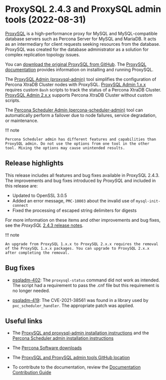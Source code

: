 # ProxySQL 2.4.3 and ProxySQL admin tools (2022-08-31)

[ProxySQL](https://proxysql.com/) is a high-performance proxy for MySQL and MySQL-compatible database servers such as Percona Server for MySQL and MariaDB. It acts as an intermediary for client requests seeking resources from the database. ProxySQL was created for the database administrator as a solution for complex replication topology issues. 

You can [download the original ProxySQL from GitHub](<https://github.com/sysown/proxysql/releases>). The [ProxySQL documentation](https://proxysql.com/documentation/) provides information on installing and running ProxySQL. 

The [ProxySQL Admin (proxysql-admin)](https://docs.percona.com/proxysql/v2-config.html) tool simplifies the configuration of Percona XtraDB Cluster nodes with ProxySQL. [ProxySQL Admin 1.x.x](https://docs.percona.com/proxysql/proxysql-v1.html) requires custom `Bash` scripts to track the status of a Percona XtraDB Cluster. [ProxySQL Admin 2.x.x](https://docs.percona.com/proxysql/psql-functions.html) supports Percona XtraDB Cluster without custom scripts.

The [Percona Scheduler Admin (percona-scheduler-admin)](https://docs.percona.com/proxysql/psa-scheduler.html) tool can automatically perform a failover due to node failures, service degradation, or maintenance.

!!! note

    Percona Scheduler admin has different features and capabilities than  ProxySQL admin. Do not use the options from one tool in the other tool. Mixing the options may cause unintended results.

## Release highlights

This release includes all features and bug fixes available in ProxySQL 2.4.3. The improvements and bug fixes introduced by *ProxySQL* and included in this release are:

* Updated to OpenSSL 3.0.5
* Added an error message, `PMC-10003` about the invalid use of `mysql-init-connect`
* Fixed the processing of escaped string delimiters for digests

For more information on these items and other improvements and bug fixes, see the *ProxySQL* [2.4.3 release notes](https://github.com/sysown/proxysql/releases/tag/v2.4.3).

!!! note

    An upgrade from ProxySQL 1.x.x to ProxySQL 2.x.x requires the removal of the ProxySQL 1.x.x packages. You can upgrade to ProxySQL 2.x.x after completing the removal.
    
## Bug fixes

* [psqladm-402](https://jira.percona.com/browse/psqladm-402): The `proxysql-status` command did not work as intended. The script had a requirement to pass the .cnf file but this requirement is no longer needed.

* [psqladm-419](https://jira.percona.com/browse/PSQLADM-419): The CVE-2021-38561 was found in a library used by `pxc_scheduler_handler`. The appropriate patch was applied.

## Useful links

* The [ProxySQL and proxysql-admin installation instructions](https://docs.percona.com/proxysql/install-v2.html) and the [Percona 
  Scheduler admin installation instructions](https://docs.percona.com/proxysql/psa-build.html)

* The [Percona Software downloads](https://www.percona.com/downloads/)

* The [ProxySQL and ProxySQL admin tools GitHub location](https://github.com/percona/proxysql-admin-tool)

* To contribute to the documentation, review the [Documentation Contribution Guide](https://github.com/percona/proxysql-admin-tool-doc/blob/main/contributing.md)
